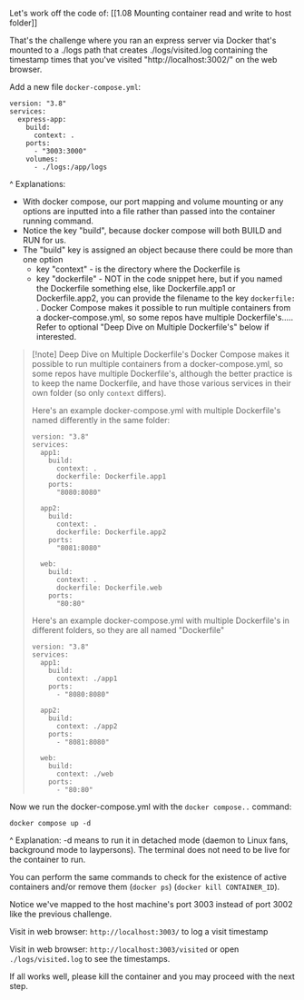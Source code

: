 Let's work off the code of:
[[1.08 Mounting container read and write to host folder]]

That's the challenge where you ran an express server via Docker that's mounted to a ./logs path that creates ./logs/visited.log containing the timestamp times that you've visited "http://localhost:3002/" on the web browser.

Add a new file `docker-compose.yml`:
```
version: "3.8"
services:
  express-app:
    build:
      context: .
    ports:
      - "3003:3000"
    volumes:
      - ./logs:/app/logs
```

^ Explanations: 
- With docker compose, our port mapping and volume mounting or any options are inputted into a file rather than passed into the container running command.
- Notice the key "build", because docker compose will both BUILD and RUN for us.
- The "build" key is assigned an object because there could be more than one option
	- key "context" - is the directory where the Dockerfile is
	- key "dockerfile" - NOT in the code snippet here, but if you named the Dockerfile something else, like Dockerfile.app1 or Dockerfile.app2, you can provide the filename to the key `dockerfile: `. Docker Compose makes it possible to run multiple containers from a docker-compose.yml, so some repos have multiple Dockerfile's..... Refer to optional "Deep Dive on Multiple Dockerfile's" below if interested.

> [!note] Deep Dive on Multiple Dockerfile's
> Docker Compose makes it possible to run multiple containers from a docker-compose.yml, so some repos have multiple Dockerfile's, although the better practice is to keep the name Dockerfile, and have those various services in their own folder (so only `context` differs).
> 
> Here's an example docker-compose.yml with multiple Dockerfile's named differently in the same folder:
> ```
> version: "3.8"
> services:
>   app1:
>     build:
>       context: .
>       dockerfile: Dockerfile.app1
>     ports:
>       "8080:8080"
> 
>   app2:
>     build:
>       context: .
>       dockerfile: Dockerfile.app2
>     ports:
>       "8081:8080"
> 
>   web:
>     build:
>       context: .
>       dockerfile: Dockerfile.web
>     ports:
>       "80:80"
> ```
> 
> Here's an example docker-compose.yml with multiple Dockerfile's in different folders, so they are all named "Dockerfile"
> ```
> version: "3.8"
> services:
>   app1:
>     build:
>       context: ./app1
>     ports:
>       - "8080:8080"
> 
>   app2:
>     build:
>       context: ./app2
>     ports:
>       - "8081:8080"
> 
>   web:
>     build:
>       context: ./web
>     ports:
>       - "80:80"
> ```


Now we run the docker-compose.yml with the `docker compose..` command:
```
docker compose up -d
```

^ Explanation: -d means to run it in detached mode (daemon to Linux fans, background mode to laypersons). The terminal does not need to be live for the container to run. 

You can perform the same commands to check for the existence of active containers and/or remove them (`docker ps`) (`docker kill CONTAINER_ID`).

Notice we've mapped to the host machine's port 3003 instead of port 3002 like the previous challenge.

Visit in web browser: `http://localhost:3003/` to log a visit timestamp

Visit in web browser: `http://localhost:3003/visited` or open `./logs/visited.log` to see the timestamps.

If all works well, please kill the container and you may proceed with the next step.
